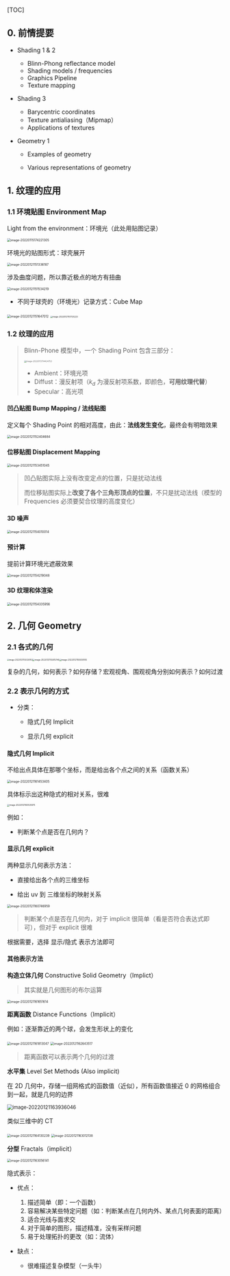 [TOC]



## 0. 前情提要

+ Shading 1 & 2 
  + Blinn-Phong reflectance model
  + Shading models / frequencies
  + Graphics Pipeline
  + Texture mapping



+ Shading 3
  + Barycentric coordinates
  + Texture antialiasing（Mipmap）
  + Applications of textures



+ Geometry 1

  + Examples of geometry 

  + Various representations of geometry



## 1. 纹理的应用

### 1.1 环境贴图 Environment Map

Light from the environment：环境光（此处用贴图记录）

<img src="https://www.qiniu.cregskin.com/202201151742337.png" alt="image-20220115174221305" style="zoom:50%;" />



环境光的贴图形式：球壳展开

<img src="https://www.qiniu.cregskin.com/202201211513241.png" alt="image-20220121151336187" style="zoom:50%;" />



涉及曲度问题，所以靠近极点的地方有扭曲

<img src="https://www.qiniu.cregskin.com/202201211515251.png" alt="image-20220121151534219" style="zoom:50%;" />



+ 不同于球壳的（环境光）记录方式：Cube Map

<img src="https://www.qiniu.cregskin.com/202201211516040.png" alt="image-20220121151647012" style="zoom:50%;" />

<img src="https://www.qiniu.cregskin.com/202201211517276.png" alt="image-20220121151725223" style="zoom: 33%;" />





### 1.2 纹理的应用

> Blinn-Phone 模型中，一个 Shading Point 包含三部分：
>
> <img src="https://www.qiniu.cregskin.com/202201131144780.png" alt="image-20220113114424753" style="zoom: 33%;" />
>
> + Ambient：环境光项
> + Diffust：漫反射项（$k_d$ 为漫反射项系数，即颜色，**可用纹理代替**）
> + Specular：高光项



#### 凹凸贴图 Bump Mapping / 法线贴图

定义每个 Shading Point 的相对高度，由此：**法线发生变化**，最终会有明暗效果

<img src="https://www.qiniu.cregskin.com/202201211524725.png" alt="image-20220121152404684" style="zoom: 50%;" />



#### 位移贴图 Displacement Mapping

<img src="https://www.qiniu.cregskin.com/202201211534075.png" alt="image-20220121153451045" style="zoom:50%;" />



> 凹凸贴图实际上没有改变定点的位置，只是扰动法线
>
> 而位移贴图实际上**改变了各个三角形顶点的位置**，不只是扰动法线（模型的 Frequencies 必须要契合纹理的高度变化）



#### 3D 噪声

<img src="https://www.qiniu.cregskin.com/202201211540046.png" alt="image-20220121154010014" style="zoom:50%;" />





#### 预计算

提前计算环境光遮蔽效果

<img src="https://www.qiniu.cregskin.com/202201211542080.png" alt="image-20220121154219048" style="zoom:50%;" />



#### 3D 纹理和体渲染

<img src="https://www.qiniu.cregskin.com/202201211543989.png" alt="image-20220121154335956" style="zoom:50%;" />





## 2. 几何 Geometry

### 2.1 各式的几何

<img src="https://www.qiniu.cregskin.com/202201211555818.png" alt="image-20220121155539783" style="zoom:30%;" /><img src="https://www.qiniu.cregskin.com/202201211558783.png" alt="image-20220121155815749" style="zoom:32%;" /><img src="https://www.qiniu.cregskin.com/202201211559136.png" alt="image-20220121155939105" style="zoom:33%;" />

复杂的几何，如何表示？如何存储？宏观视角、围观视角分别如何表示？如何过渡



### 2.2 表示几何的方式

+ 分类：

  + 隐式几何 Implicit

  + 显示几何 explicit



#### 隐式几何 Implicit

不给出点具体在那哪个坐标，而是给出各个点之间的关系（函数关系）

<img src="https://www.qiniu.cregskin.com/202201211614436.png" alt="image-20220121161453405" style="zoom:50%;" />

具体标示出这种隐式的相对关系，很难

<img src="https://www.qiniu.cregskin.com/202201211605009.png" alt="image-20220121160535975" style="zoom: 33%;" />

例如：

+ 判断某个点是否在几何内？



#### 显示几何 explicit

两种显示几何表示方法：

+ 直接给出各个点的三维坐标

+ 给出 uv 到 三维坐标的映射关系

<img src="https://www.qiniu.cregskin.com/202201211607995.png" alt="image-20220121160746959" style="zoom:50%;" />

> 判断某个点是否在几何内，对于 implicit 很简单（看是否符合表达式即可），但对于 explicit 很难



根据需要，选择 显示/隐式 表示方法即可



#### 其他表示方法

**构造立体几何** Constructive Solid Geometry（Implict）

> 其实就是几何图形的布尔运算

<img src="https://www.qiniu.cregskin.com/202201211616659.png" alt="image-20220121161651614" style="zoom:50%;" />

**距离函数** Distance Functions（Implicit）

例如：逐渐靠近的两个球，会发生形状上的变化

<img src="https://www.qiniu.cregskin.com/202201211618092.png" alt="image-20220121161813047" style="zoom:50%;" />

<img src="https://www.qiniu.cregskin.com/202201211626549.png" alt="image-20220121162643517" style="zoom:50%;" />

> 距离函数可以表示两个几何的过渡



**水平集** Level Set Methods (Also implicit)

在 2D 几何中，存储一组网格式的函数值（近似），所有函数值接近 0 的网格组合到一起，就是几何的边界

<img src="https://www.qiniu.cregskin.com/202201211639076.png" alt="image-20220121163936046" style="zoom:80%;" />

类似三维中的 CT

<img src="https://www.qiniu.cregskin.com/202201211641272.png" alt="image-20220121164130239" style="zoom:50%;" />



<img src="https://www.qiniu.cregskin.com/202201211630189.png" alt="image-20220121163012138" style="zoom:50%;" />



**分型** Fractals（implicit）

<img src="https://www.qiniu.cregskin.com/202201211630190.png" alt="image-20220121163056141" style="zoom:50%;" />



隐式表示：

+ 优点：
  1. 描述简单（即：一个函数）
  2. 容易解决某些特定问题（如：判断某点在几何内外、某点几何表面的距离）
  3. 适合光线与面求交
  4. 对于简单的图形，描述精准，没有采样问题
  5. 易于处理拓扑的更改（如：流体）

+ 缺点：
  + 很难描述复杂模型（一头牛）







